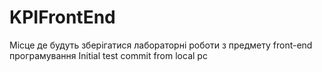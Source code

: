 # KPIFrontEnd

Місце де будуть зберігатися лабораторні роботи з предмету front-end програмування
Initial test commit from local pc
